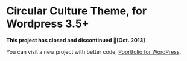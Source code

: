 # Circular Culture Theme, for Wordpress 3.5+

**This project has closed and discontinued [Oct. 2013]**

You can visit a new project with better code, [Poortfolio for WordPress](http://www.rafaeltovar.info/poortfolio-wordpress-theme).
